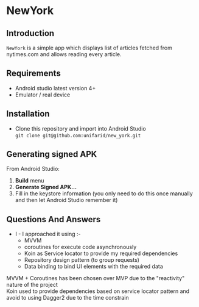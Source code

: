 # NewYork

## Introduction
`NewYork` is a simple app which displays list of articles fetched from nytimes.com and allows reading every article.

## Requirements
* Android studio latest version 4+
* Emulator / real device

## Installation
* Clone this repository and import into Android Studio<br>
  `git clone git@github.com:unifarid/new_york.git`

## Generating signed APK
From Android Studio:
1. **Build** menu
2. **Generate Signed APK...**
3. Fill in the keystore information (you only need to do this once manually and then let Android Studio remember it)

## Questions And Answers
* I - I approached it using :-
  * MVVM
  * coroutines for execute code asynchronously
  * Koin as Service locator to provide my required dependencies
  * Repository design pattern (to group requests)
  * Data binding to bind UI elements with the required data

MVVM + Coroutines has been chosen over MVP due to the "reactivity" nature of the project<br>
Koin used to provide dependencies based on service locator pattern and avoid to using Dagger2 due to the time constrain<br>
<br>
